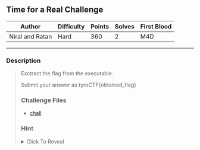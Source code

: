 ## Time for a Real Challenge

| Author          | Difficulty | Points | Solves | First Blood |
| --------------- | ---------- | ------ | ------ | ----------- |
| Niral and Ratan | Hard       | 360    | 2      | M4D         |

---

### Description

<blockquote>
Exctract the flag from the executable.

Submit your answer as tyroCTF{obtained_flag}

### Challenge Files

- [chall](dist/chall)

### Hint

<details>
<summary>Click To Reveal</summary>

When decompilation does not work, maybe it is **time** to try something else.

</details>
